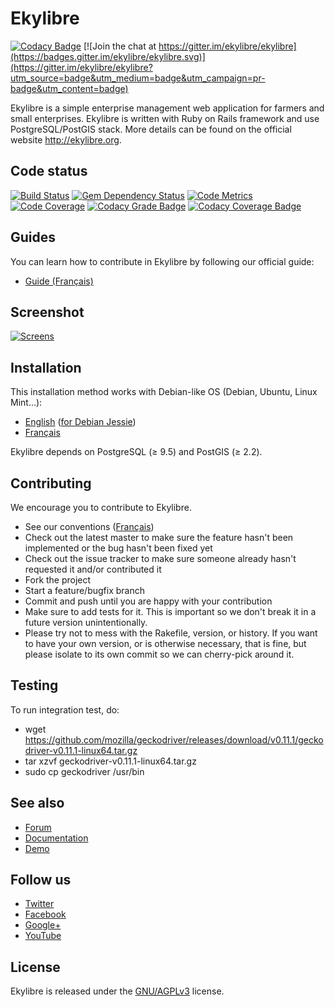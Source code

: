 # Ekylibre

[![Codacy Badge](https://api.codacy.com/project/badge/Grade/67e89f4ee5174b2db26fbf26536131cf)](https://www.codacy.com/app/burisu/ekylibre?utm_source=github.com&utm_medium=referral&utm_content=ekylibre/ekylibre&utm_campaign=badger)
[![Join the chat at https://gitter.im/ekylibre/ekylibre](https://badges.gitter.im/ekylibre/ekylibre.svg)](https://gitter.im/ekylibre/ekylibre?utm_source=badge&utm_medium=badge&utm_campaign=pr-badge&utm_content=badge)

Ekylibre is a simple enterprise management web application for farmers and small enterprises.
Ekylibre is written with Ruby on Rails framework and use PostgreSQL/PostGIS stack.
More details can be found on the official website http://ekylibre.org.

## Code status

[![Build Status](https://api.travis-ci.org/ekylibre/ekylibre.svg?branch=2-0-stable)](https://travis-ci.org/ekylibre/ekylibre)
[![Gem Dependency Status](https://gemnasium.com/ekylibre/ekylibre.svg)](https://gemnasium.com/ekylibre/ekylibre)
[![Code Metrics](https://codeclimate.com/github/ekylibre/ekylibre.svg)](https://codeclimate.com/github/ekylibre/ekylibre)
[![Code Coverage](https://coveralls.io/repos/github/ekylibre/ekylibre/badge.svg?branch=2-0-stable)](https://coveralls.io/r/ekylibre/ekylibre)
[![Codacy Grade Badge](https://api.codacy.com/project/badge/Grade/5c572d5e073643458230a53d2e7e5f3e)](https://www.codacy.com/app/ekylibre/ekylibre?utm_source=github.com&amp;utm_medium=referral&amp;utm_content=ekylibre/ekylibre&amp;utm_campaign=Badge_Grade)
[![Codacy Coverage Badge](https://api.codacy.com/project/badge/Coverage/5c572d5e073643458230a53d2e7e5f3e)](https://www.codacy.com/app/ekylibre/ekylibre?utm_source=github.com&amp;utm_medium=referral&amp;utm_content=ekylibre/ekylibre&amp;utm_campaign=Badge_Coverage)

## Guides

You can learn how to contribute in Ekylibre by following our official guide:

* [Guide (Français)](https://github.com/ekylibre/ekylibre/wiki/Une-semaine-en-Ekylibre)

## Screenshot

[![Screens](https://raw.github.com/ekylibre/ekylibre/2-0-stable/doc/screenshots/screens.jpg)](https://raw.github.com/ekylibre/ekylibre/2-0-stable/doc/screenshots/screens.png)

## Installation

This installation method works with Debian-like OS (Debian, Ubuntu, Linux Mint...):

* [English](https://github.com/ekylibre/ekylibre/blob/2-0-stable/doc/guides/installation.md) ([for Debian Jessie](https://github.com/ekylibre/ekylibre/blob/2-0-stable/doc/guides/installation-debian-jessie.md))
* [Français](https://wiki.ekylibre.org/fr/guides/installation)

Ekylibre depends on PostgreSQL (≥ 9.5) and PostGIS (≥ 2.2).

## Contributing

We encourage you to contribute to Ekylibre.

* See our conventions ([Français](https://github.com/ekylibre/ekylibre/wiki/Conventions-de-d%C3%A9veloppement))
* Check out the latest master to make sure the feature hasn't been implemented or the bug hasn't been fixed yet
* Check out the issue tracker to make sure someone already hasn't requested it and/or contributed it
* Fork the project
* Start a feature/bugfix branch
* Commit and push until you are happy with your contribution
* Make sure to add tests for it. This is important so we don't break it in a future version unintentionally.
* Please try not to mess with the Rakefile, version, or history. If you want to have your own version, or is otherwise necessary, that is fine, but please isolate to its own commit so we can cherry-pick around it.

## Testing

To run integration test, do:

* wget https://github.com/mozilla/geckodriver/releases/download/v0.11.1/geckodriver-v0.11.1-linux64.tar.gz
* tar xzvf geckodriver-v0.11.1-linux64.tar.gz
* sudo cp geckodriver /usr/bin

## See also

* [Forum](http://forum.ekylibre.org)
* [Documentation](http://wiki.ekylibre.org)
* [Demo](http://demo.ekylibre.org)

## Follow us

* [Twitter](https://twitter.com/Ekylibre)
* [Facebook](https://www.facebook.com/ekylibre)
* [Google+](https://plus.google.com/106303796269953490281/about)
* [YouTube](http://www.youtube.com/channel/UC_yYJGkq-aqC-So8DlXtM5g)

## License

Ekylibre is released under the [GNU/AGPLv3](http://opensource.org/licenses/AGPL-3.0) license.
